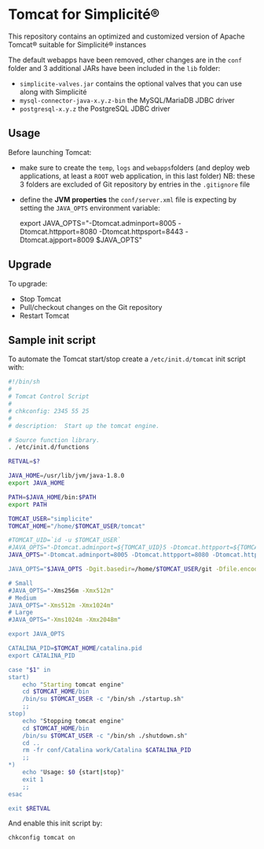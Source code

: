 Tomcat for Simplicit&eacute;&reg;
=================================

This repository contains an optimized and customized version of Apache Tomcat&reg; suitable for Simplicit&eacute;&reg; instances

The default webapps have been removed, other changes are in the `conf` folder and 3 additional JARs have been included in the `lib` folder:

- `simplicite-valves.jar` contains the optional valves that you can use along with Simplicit&eacute;
- `mysql-connector-java-x.y.z-bin` the MySQL/MariaDB JDBC driver
- `postgresql-x.y.z` the PostgreSQL JDBC driver

Usage
-----

Before launching Tomcat:

* make sure to create the `temp`, `logs` and `webapps`folders (and deploy web applications, at least a `ROOT` web application, in this last folder)
  NB: these 3 folders are excluded of Git repository by entries in the `.gitignore` file
* define the **JVM properties** the `conf/server.xml` file is expecting by setting the `JAVA_OPTS` environment variable:

	export JAVA_OPTS="-Dtomcat.adminport=8005 -Dtomcat.httpport=8080 -Dtomcat.httpsport=8443 -Dtomcat.ajpport=8009 $JAVA_OPTS"

Upgrade
-------

To upgrade:

* Stop Tomcat
* Pull/checkout changes on the Git repository
* Restart Tomcat

Sample init script
------------------

To automate the Tomcat start/stop create a `/etc/init.d/tomcat` init script with:

```sh
#!/bin/sh
#
# Tomcat Control Script
#
# chkconfig: 2345 55 25
#
# description:  Start up the tomcat engine.

# Source function library.
. /etc/init.d/functions

RETVAL=$?

JAVA_HOME=/usr/lib/jvm/java-1.8.0
export JAVA_HOME

PATH=$JAVA_HOME/bin:$PATH
export PATH

TOMCAT_USER="simplicite"
TOMCAT_HOME="/home/$TOMCAT_USER/tomcat"

#TOMCAT_UID=`id -u $TOMCAT_USER`
#JAVA_OPTS="-Dtomcat.adminport=${TOMCAT_UID}5 -Dtomcat.httpport=${TOMCAT_UID}8 -Dtomcat.httpsport=${TOMCAT_UID}3 -Dtomcat.ajpport=${TOMCAT_UID}9"
JAVA_OPTS="-Dtomcat.adminport=8005 -Dtomcat.httpport=8080 -Dtomcat.httpsport=8443" -Dtomcat.ajpport=8009"

JAVA_OPTS="$JAVA_OPTS -Dgit.basedir=/home/$TOMCAT_USER/git -Dfile.encoding=UTF-8"

# Small
#JAVA_OPTS="-Xms256m -Xmx512m"
# Medium
JAVA_OPTS="-Xms512m -Xmx1024m"
# Large
#JAVA_OPTS="-Xms1024m -Xmx2048m"

export JAVA_OPTS

CATALINA_PID=$TOMCAT_HOME/catalina.pid
export CATALINA_PID

case "$1" in
start)
    echo "Starting tomcat engine"
    cd $TOMCAT_HOME/bin
    /bin/su $TOMCAT_USER -c "/bin/sh ./startup.sh"
    ;;
stop)
    echo "Stopping tomcat engine"
    cd $TOMCAT_HOME/bin
    /bin/su $TOMCAT_USER -c "/bin/sh ./shutdown.sh"
    cd ..
    rm -fr conf/Catalina work/Catalina $CATALINA_PID
    ;;
*)
    echo "Usage: $0 {start|stop}"
    exit 1
    ;;
esac

exit $RETVAL
```

And enable this init script by:

	chkconfig tomcat on

